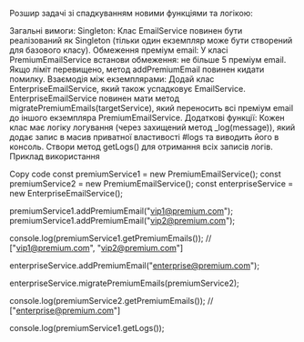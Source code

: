 Розшир задачі зі спадкуванням новими функціями та логікою:

Загальні вимоги:
Singleton:
Клас EmailService повинен бути реалізований як Singleton (тільки один екземпляр може бути створений для базового класу).
Обмеження преміум email:
У класі PremiumEmailService встанови обмеження: не більше 5 преміум email. Якщо ліміт перевищено, метод addPremiumEmail повинен кидати помилку.
Взаємодія між екземплярами:
Додай клас EnterpriseEmailService, який також успадковує EmailService.
EnterpriseEmailService повинен мати метод migratePremiumEmails(targetService), який переносить всі преміум email до іншого екземпляра PremiumEmailService.
Додаткові функції:
Кожен клас має логіку логування (через захищений метод _log(message)), який додає запис в масив приватної властивості #logs та виводить його в консоль.
Створи метод getLogs() для отримання всіх записів логів.
Приклад використання

Copy code
const premiumService1 = new PremiumEmailService();
const premiumService2 = new PremiumEmailService();
const enterpriseService = new EnterpriseEmailService();

premiumService1.addPremiumEmail("vip1@premium.com");
premiumService1.addPremiumEmail("vip2@premium.com");

console.log(premiumService1.getPremiumEmails());
// ["vip1@premium.com", "vip2@premium.com"]

enterpriseService.addPremiumEmail("enterprise@premium.com");

enterpriseService.migratePremiumEmails(premiumService2);

console.log(premiumService2.getPremiumEmails());
// ["enterprise@premium.com"]

console.log(premiumService1.getLogs());
